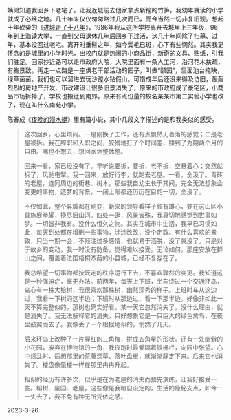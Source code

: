 姨弟知道我回乡下老宅了，让我返城前去他家拿点新挖的竹笋，我幼年就读的小学就成了必经之地。几十年来仅仅匆匆路过几次而已，而今当然一切非复旧观。想起十年砍柴的《[进城走了十八年](https://book.douban.com/subject/6727722/)》，1986年我从这所学校离开去城里上三年级，96年到上海读大学，一直到父母退休几年后回乡下过活，这几十年间除了扫墓、过年，基本没回过老宅。离开时垂髫之年，如今鬓毛已斑，心下有些惘然。其实我更怀念的是城里的小学时光，出校门就是热闹的小商品街，新奇的文具、贴纸，引我们驻足。回家抄近路可以走市政府大院，大院里面有一条人工河，沿河花木扶疏，有些景致。再走一点路是一座供老干部活动的园子，叫做“颐园”，里面池台掩映，绿草茵茵。我们也可以溜进去玩沙蹚水钻假山。可惜成年后还没来得及访旧，轰轰烈烈的房地产开发、市政建设让很多旧景消失了，原来的市政府成了豪宅区，小商品市场拆掉了，学校也搬迁到南郊，原来有点份量的校名某某市第二实验小学也改了，现在叫什么南苑小学。

陈春成《[夜晚的潜水艇](https://book.douban.com/subject/35005045/)》里有篇小说，其中几段文字描述的是和我类似的感受。

> 这次回乡，心里烦闷。一是刚换了工作，还有点飘然无着落的感觉；二是老屋被拆。我在辞职和入职之间，狡猾地打了个时间差，赚到了为期两个月的自由。哪也不想去，想回家休整休整。
> 
> 回来一看，家已经没有了。早听说要拆，要拆，老不拆，空悬着心；突然就拆了，风驰电掣。我一回来，放好行李，就跑去老屋。一看，全没了。青砖的老屋，连同周边的街巷、树木，那些我自幼生长于其间，完全无法想象会变更的事物，造梦的背景，一闭上眼都还历历在目的一切，全没了。
> 
> 不仅如此，整个县城都在剧变，新来的领导看样子颇有雄心，要在这山区小县施展拳脚，换尽旧山河。四处一逛，风景皆殊，我真切地感觉到世事如梦。一切皆非我有。没什么恒久之物。其实在城市中生活，我早已习惯如此，每天到处都在增删一些事物，涂涂改改，没个定数。有什么喜欢的景致，只当一期一会，不倾注过多感情，也就易于洒脱，没了就没了。只是对于故乡的变动，我一时没有防备，觉得难以接受。无论如何，那座安放在群山之间，覆盖着法国梧桐浓荫的小县城，已经不复存在了。
> 
> 我总希望一切事物都按既定的秩序运行下去，不喜欢骤然的变更。我知道这是一种强迫症，毫无办法。前两年，每天上下班，坐车绕过一个交通环岛，岛心有一株大榕树，我很喜欢那株树，幽然深秀的样子。上班时车从这边过，我看一下树的这半边；下班时从那边过，看一下那半边。好像非如此一天不算完整似的。那树也确实好看。某一天它忽然消失了。没什么理由，就是消失了。我无法解释它的消失，只好想象它是一只巨大的绿色禽鸟，在夜里鼓翼而去了。我像丢了一个根据地似的，惘然了几天。
> 
> 后来环岛上改种了一片猩红的三角梅，拼成五角星的形状。还有一处幽僻的小花园，废弃在博物馆的一角，我夜跑时最爱隔着铁栅栏，向园中张望。心中烦乱时，遥想那里的荒藤深草、落叶盘根，就渐渐静定下来。后来它也消失了。楼盘像蜃楼一样在那里冉冉升起。
> 
> 相似的经历有许多次，似乎是在为老屋的消失而预先演练，让我好接受一些。榕树、废园、老屋，这些像是我暗自设定的，生活的隐秘支点，如今一一失去了，我不免有种无所凭依之感。

2023-3-26